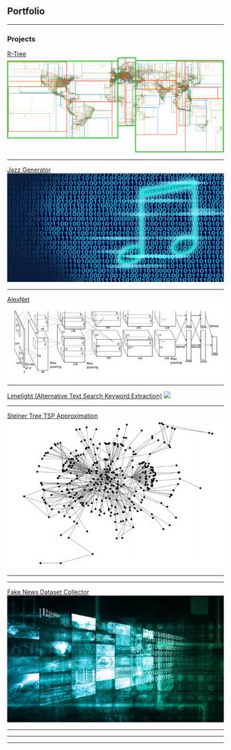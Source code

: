 ## Portfolio

---

### Projects

[R-Tree](https://github.com/ShivShankar1234/r-tree/tree/master/src/main)
<img src="images/r_tree_picture.png?raw=true"/>

---
[Jazz Generator](https://github.com/ShivShankar1234/jazzCNN)
<img src="images/music_generator_picture.jpg?raw=true"/>

---
[AlexNet](https://github.com/ShivShankar1234/AlexNet/tree/master/src)
<img src="images/alex_net_picture.png?raw=true"/>

---
[Limelight (Alternative Text Search Keyword Extraction)](https://github.com/ShivShankar1234/LimeLight)
<img src="images/text-search.png?raw=true"/>

---
[Steiner Tree TSP Approximation](https://github.com/ShivShankar1234/steiner_tree_tsp)
<img src="images/graph_pic1.png?raw=true"/>

---
---
[Fake News Dataset Collector](https://github.com/ShivShankar1234/fake_news_net)
<img src="images/fake_news.jpg?raw=true"/>

---
<!--
### Category Name 2

- [Project 1 Title](http://example.com/)
- [Project 2 Title](http://example.com/)
- [Project 3 Title](http://example.com/)
- [Project 4 Title](http://example.com/)
- [Project 5 Title](http://example.com/)
-->
---




---

